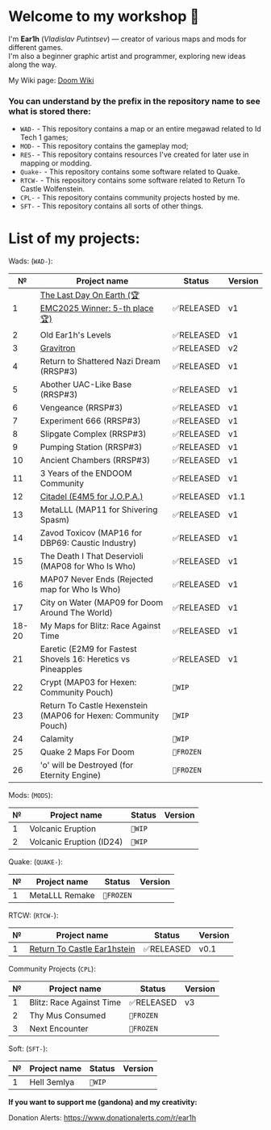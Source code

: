 # Welcome to my workshop 👋  

I'm **Ear1h** (_Vladislav Putintsev_) — creator of various maps and mods for different games.  
I'm also a beginner graphic artist and programmer, exploring new ideas along the way.  

My Wiki page: [Doom Wiki](https://doomwiki.org/wiki/Ear1h)

### You can understand by the prefix in the repository name to see what is stored there:
- `WAD-` - This repository contains a map or an entire megawad related to Id Tech 1 games;
- `MOD-` - This repository contains the gameplay mod;
- `RES-` - This repository contains resources I've created for later use in mapping or modding.
- `Quake-` - This repository contains some software related to Quake.
- `RTCW-` - This repository contains some software related to Return To Castle Wolfenstein.
- `CPL-` - This repository contains community projects hosted by me.
- `SFT-` - This repository contains all sorts of other things.

# **List of my projects:**

Wads: (`WAD-`):

| №  | Project name | Status | Version |
| - | ------------ | ------- | ------- |
| 1 | [The Last Day On Earth (🏆EMC2025 Winner: 5-th place🏆)](https://github.com/Ear1h/WAD-The-Last-Day-On-Earth-EMC2025)| ✅RELEASED | v1|
| 2 | Old Ear1h's Levels|✅RELEASED|v1|
| 3 | [Gravitron](https://github.com/Ear1h/WAD-GRAVITRON)|✅RELEASED|v2|
| 4 | Return to Shattered Nazi Dream (RRSP#3)|✅RELEASED|v1|
| 5 | Abother UAC-Like Base (RRSP#3)|✅RELEASED|v1|
| 6 | Vengeance (RRSP#3)|✅RELEASED|v1|
| 7 | Experiment 666 (RRSP#3)|✅RELEASED|v1|
| 8 | Slipgate Complex (RRSP#3)|✅RELEASED|v1|
| 9 | Pumping Station (RRSP#3)|✅RELEASED|v1|
| 10 | Ancient Chambers (RRSP#3)|✅RELEASED|v1|
| 11 | 3 Years of the ENDOOM Community|✅RELEASED|v1|
| 12 | [Citadel (E4M5 for J.O.P.A.)](https://github.com/Ear1h/WAD-Citadel)|✅RELEASED|v1.1|
| 13 | MetaLLL (MAP11 for Shivering Spasm)|✅RELEASED|v1|
| 14 | Zavod Toxicov (MAP16 for DBP69: Caustic Industry)|✅RELEASED|v1|
| 15 | The Death I That Deservioli (MAP08 for Who Is Who)|✅RELEASED|v1|
| 16 | MAP07 Never Ends (Rejected map for Who Is Who)|✅RELEASED|v1|
| 17 | City on Water (MAP09 for Doom Around The World)|✅RELEASED|v1|
| 18-20 | My Maps for Blitz: Race Against Time|✅RELEASED|v1|
| 21 | Earetic (E2M9 for Fastest Shovels 16: Heretics vs Pineapples|✅RELEASED|v1|
| 22 | Crypt (MAP03 for Hexen: Community Pouch)|```🏁WIP```| |
| 23 | Return To Castle Hexenstein (MAP06 for Hexen: Community Pouch)|```🏁WIP```| |
| 24 | Calamity|```🏁WIP```| |
| 25 | Quake 2 Maps For Doom|```🧊FROZEN```| |
| 26 | 'o' will be Destroyed (for Eternity Engine) | ```🧊FROZEN```| | 

Mods: (`MODS`):

| №  | Project name | Status | Version |
| - | ------------ | ------- | ------- |
| 1 | Volcanic Eruption|```🏁WIP```|  |
| 2 | Volcanic Eruption (ID24)|```🏁WIP```| |

Quake: (`QUAKE-`):

| №  | Project name | Status | Version |
| - | ------------ | ------- | ------- |
| 1 | MetaLLL Remake | ```🧊FROZEN```  | |

RTCW: (`RTCW-`):

| №  | Project name | Status | Version |
| - | ------------ | ------- | ------- |
| 1 | [Return To Castle Ear1hstein](https://github.com/Ear1h/Return-To-Castle-Ear1hstein) | ✅RELEASED | v0.1|

Community Projects (`CPL`):

| №  | Project name | Status | Version |
| - | ------------ | ------- | ------- |
| 1 | Blitz: Race Against Time | ✅RELEASED | v3|
| 2 | Thy Mus Consumed | ```🧊FROZEN``` | |
| 3 | Next Encounter | ```🧊FROZEN``` | |

Soft: (`SFT-`):

| №  | Project name | Status | Version |
| - | ------------ | ------- | ------- |
| 1 | Hell 3emlya | ```🏁WIP```  | |

**If you want to support me (gandona) and my creativity:**

Donation Alerts: https://www.donationalerts.com/r/ear1h
